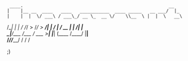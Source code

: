      ____.                                                      __   
    |    |__ __  ____   ____   ___________  ____ _____   __ ___/  |_ 
    |    |  |  \/ ___\ / ___\_/ __ \_  __ \/    \\__  \ |  |  \   __\
/\__|    |  |  / /_/  > /_/  >  ___/|  | \/   |  \/ __ \|  |  /|  |  
\________|____/\___  /\___  / \___  >__|  |___|  (____  /____/ |__|  
              /_____//_____/      \/           \/     \/             
              
              
;)              
